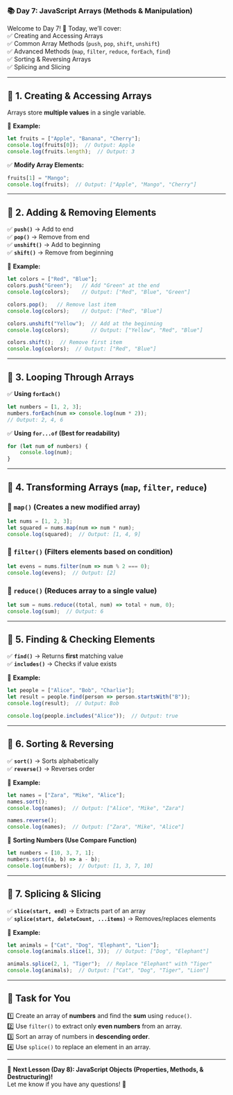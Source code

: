 ### **📚 Day 7: JavaScript Arrays (Methods & Manipulation)**  
Welcome to Day 7! 🎉 Today, we’ll cover:  
✅ Creating and Accessing Arrays  
✅ Common Array Methods (`push`, `pop`, `shift`, `unshift`)  
✅ Advanced Methods (`map`, `filter`, `reduce`, `forEach`, `find`)  
✅ Sorting & Reversing Arrays  
✅ Splicing and Slicing  

---

## **🔹 1. Creating & Accessing Arrays**  
Arrays store **multiple values** in a single variable.  

📌 **Example:**  
```js
let fruits = ["Apple", "Banana", "Cherry"];
console.log(fruits[0]);  // Output: Apple
console.log(fruits.length);  // Output: 3
```

✅ **Modify Array Elements:**  
```js
fruits[1] = "Mango";
console.log(fruits);  // Output: ["Apple", "Mango", "Cherry"]
```

---

## **🔹 2. Adding & Removing Elements**  

✅ **`push()`** → Add to end  
✅ **`pop()`** → Remove from end  
✅ **`unshift()`** → Add to beginning  
✅ **`shift()`** → Remove from beginning  

📌 **Example:**  
```js
let colors = ["Red", "Blue"];
colors.push("Green");   // Add "Green" at the end
console.log(colors);    // Output: ["Red", "Blue", "Green"]

colors.pop();   // Remove last item
console.log(colors);    // Output: ["Red", "Blue"]

colors.unshift("Yellow");  // Add at the beginning
console.log(colors);       // Output: ["Yellow", "Red", "Blue"]

colors.shift();  // Remove first item
console.log(colors);  // Output: ["Red", "Blue"]
```

---

## **🔹 3. Looping Through Arrays**  

✅ **Using `forEach()`**  
```js
let numbers = [1, 2, 3];
numbers.forEach(num => console.log(num * 2)); 
// Output: 2, 4, 6
```

✅ **Using `for...of` (Best for readability)**  
```js
for (let num of numbers) {
    console.log(num);
}
```

---

## **🔹 4. Transforming Arrays (`map`, `filter`, `reduce`)**  

### **📌 `map()` (Creates a new modified array)**  
```js
let nums = [1, 2, 3];
let squared = nums.map(num => num * num);
console.log(squared);  // Output: [1, 4, 9]
```

### **📌 `filter()` (Filters elements based on condition)**  
```js
let evens = nums.filter(num => num % 2 === 0);
console.log(evens);  // Output: [2]
```

### **📌 `reduce()` (Reduces array to a single value)**  
```js
let sum = nums.reduce((total, num) => total + num, 0);
console.log(sum);  // Output: 6
```

---

## **🔹 5. Finding & Checking Elements**  

✅ **`find()`** → Returns **first** matching value  
✅ **`includes()`** → Checks if value exists  

📌 **Example:**  
```js
let people = ["Alice", "Bob", "Charlie"];
let result = people.find(person => person.startsWith("B"));
console.log(result);  // Output: Bob

console.log(people.includes("Alice"));  // Output: true
```

---

## **🔹 6. Sorting & Reversing**  

✅ **`sort()`** → Sorts alphabetically  
✅ **`reverse()`** → Reverses order  

📌 **Example:**  
```js
let names = ["Zara", "Mike", "Alice"];
names.sort();  
console.log(names);  // Output: ["Alice", "Mike", "Zara"]

names.reverse();
console.log(names);  // Output: ["Zara", "Mike", "Alice"]
```

📌 **Sorting Numbers (Use Compare Function)**  
```js
let numbers = [10, 3, 7, 1];
numbers.sort((a, b) => a - b);
console.log(numbers);  // Output: [1, 3, 7, 10]
```

---

## **🔹 7. Splicing & Slicing**  

✅ **`slice(start, end)`** → Extracts part of an array  
✅ **`splice(start, deleteCount, ...items)`** → Removes/replaces elements  

📌 **Example:**  
```js
let animals = ["Cat", "Dog", "Elephant", "Lion"];
console.log(animals.slice(1, 3));  // Output: ["Dog", "Elephant"]

animals.splice(2, 1, "Tiger");  // Replace "Elephant" with "Tiger"
console.log(animals);  // Output: ["Cat", "Dog", "Tiger", "Lion"]
```

---

## **📝 Task for You**  
1️⃣ Create an array of **numbers** and find the **sum** using `reduce()`.  
2️⃣ Use `filter()` to extract only **even numbers** from an array.  
3️⃣ Sort an array of numbers in **descending order**.  
4️⃣ Use `splice()` to replace an element in an array.  

---

🎯 **Next Lesson (Day 8): JavaScript Objects (Properties, Methods, & Destructuring)!**  
Let me know if you have any questions! 🚀